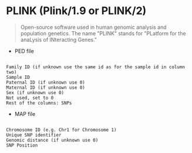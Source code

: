 # PLINK (Plink/1.9 or PLINK/2)

> Open-source software used in human genomic analysis and population genetics. The name "PLINK" stands for "PLatform for the anaLysis of INteracting Genes."

* PED file

```hash

Family ID (if unknown use the same id as for the sample id in column two)
Sample ID
Paternal ID (if unknown use 0)
Maternal ID (if unknown use 0)
Sex (if unknown use 0)
Not used, set to 0
Rest of the columns: SNPs

```

* MAP file

```hash

Chromosome ID (e.g. Chr1 for Chromosome 1)
Unique SNP identifier
Genomic distance (if unknown use 0)
SNP Position

```
